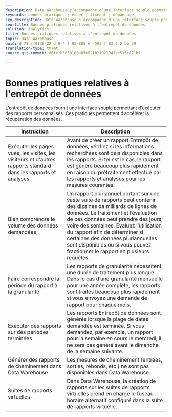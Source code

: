 ```yaml
---
description: Data Warehouse s’accompagne d’une interface souple permettant d’exécuter des rapports personnalisés. Ces pratiques permettent d’accélérer la récupération des données.
keywords: bonnes pratiques ; échec ; timeout ; dépannage
seo-description: Data Warehouse s’accompagne d’une interface souple permettant d’exécuter des rapports personnalisés. Ces pratiques permettent d’accélérer la récupération des données.
seo-title: Bonnes pratiques relatives à l'entrepôt de données
solution: Analytics
title: Bonnes pratiques relatives à l'entrepôt de données
topic: Data Warehouse
uuid: d 71 c 9138-22 d 9-4 f 92-885 e -593 f 83 f 2 bb 59
translation-type: tm+mt
source-git-commit: 86fe1b3650100a05e52fb2102134fee515c871b1

---
```



# Bonnes pratiques relatives à l'entrepôt de données

L'entrepôt de données fournit une interface souple permettant d'exécuter des rapports personnalisés. Ces pratiques permettent d’accélérer la récupération des données.



| Instruction | Description |
|--- |--- |
| Exécuter les pages vues, les visites, les visiteurs et d'autres rapports standard dans les rapports et analyses | Avant de créer un rapport Entrepôt de données, vérifiez si les informations recherchées sont déjà disponibles dans les rapports. Si tel est le cas, le rapport est généré beaucoup plus rapidement en raison du prétraitement effectué par les rapports et analyses pour les mesures courantes. |
| Bien comprendre le volume des données demandées | Un rapport pluriannuel portant sur une vaste suite de rapports peut contenir des dizaines de milliards de lignes de données. Le traitement et l’évaluation de ces données peut prendre des jours, voire des semaines. Évaluez l’utilisation du rapport afin de déterminer si certaines des données pluriannuelles sont disponibles ou si vous pouvez fractionner le rapport en plusieurs requêtes. |
| Faire correspondre la période du rapport à la granularité | Les rapports de granularité nécessitent une durée de traitement plus longue. Dans le cas d’une granularité mensuelle pour une année complète, les rapports sont traités beaucoup plus rapidement si vous envoyez une demande de rapport pour chaque mois. |
| Exécuter des rapports sur des périodes terminées | Les rapports Entrepôt de données sont générés lorsque la plage de dates demandée est terminée. Si vous demandez, par exemple, un rapport pour la semaine en cours le mercredi, il ne sera pas généré avant le dimanche de la semaine suivante. |
| Générer des rapports de cheminement dans Data Warehouse | Les mesures de cheminement (entrées, sorties, rebonds, etc.) ne sont pas disponibles dans Data Warehouse. |
| Suites de rapports virtuelles | Dans Data Warehouse, la création de rapports sur les suites de rapports virtuelles prend en charge le fuseau horaire alternatif configuré dans la suite de rapports virtuelle. |